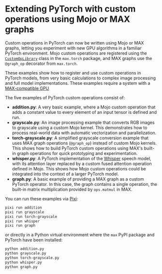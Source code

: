 # Extending PyTorch with custom operations using Mojo or MAX graphs

Custom operations in PyTorch can now be written using Mojo or MAX graphs,
letting you experiment with new GPU algorithms in a familiar PyTorch
environment. Mojo custom operations are registered using the
[`CustomOpLibrary`](https://docs.modular.com/max/api/python/torch/#max.torch.CustomOpLibrary)
class in the `max.torch` package, and MAX graphs use the `@graph_op` decorator
from `max.torch`.

These examples show how to register and use custom operations in PyTorch
models, from very basic calculations to complex image processing and full model
implementations. These examples require a system with a [MAX-compatible
GPU](https://docs.modular.com/max/faq/#gpu-requirements)

The five examples of PyTorch custom operations consist of:

- **addition.py**: A very basic example, where a Mojo custom operation that
  adds a constant value to every element of an input tensor is defined and run.
- **grayscale.py**: An image processing example that converts RGB images to
  grayscale using a custom Mojo kernel. This demonstrates how to process
  real-world data with automatic vectorization and parallelization.
- **torch-grayscale.py**: A simplified grayscale conversion example that uses
  MAX graph operations (`@graph_op`) instead of custom Mojo kernels. This shows
  how to build PyTorch custom operations using MAX's built-in graph operations
  for quick prototyping and experimentation.
- **whisper.py**: A PyTorch implementation of the
  [Whisper](https://huggingface.co/docs/transformers/en/model_doc/whisper)
  speech model, with its attention layer replaced by a custom fused attention
  operation defined in Mojo. This shows how Mojo custom operations could be
  integrated into the context of a larger PyTorch model.
- **graph.py**: A basic example of providing a MAX graph as a custom PyTorch
  operator. In this case, the graph contains a single operation, the built-in
  matrix multiplication provided by `ops.matmul` in MAX.

You can run these examples via [Pixi](https://pixi.sh):

```sh
pixi run addition
pixi run grayscale
pixi run torch-grayscale
pixi run whisper
pixi run graph
```

or directly in a Python virtual environment where the `max` PyPI package and
PyTorch have been installed:

```sh
python addition.py
python grayscale.py
python torch-grayscale.py
python whisper.py
python graph.py
```
